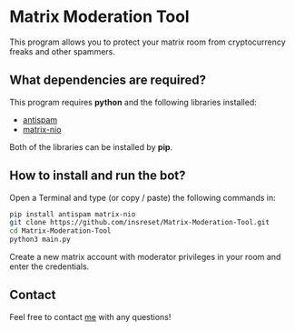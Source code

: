 # Matrix Moderation Tool

This program allows you to protect your matrix room from cryptocurrency freaks and other spammers.

## What dependencies are required?

This program requires **python** and the following libraries installed:

- [antispam](https://github.com/dinever/antispam)
- [matrix-nio](https://github.com/poljar/matrix-nio)

Both of the libraries can be installed by **pip**.

## How to install and run the bot?

Open a Terminal and type (or copy / paste) the following commands in:

```bash
pip install antispam matrix-nio
git clone https://github.com/insreset/Matrix-Moderation-Tool.git
cd Matrix-Moderation-Tool 
python3 main.py
```

Create a new matrix account with moderator privileges in your room and enter the credentials.

## Contact

Feel free to contact [me](https://matrix.to/#/@rfe:matrix.org) with any questions!
